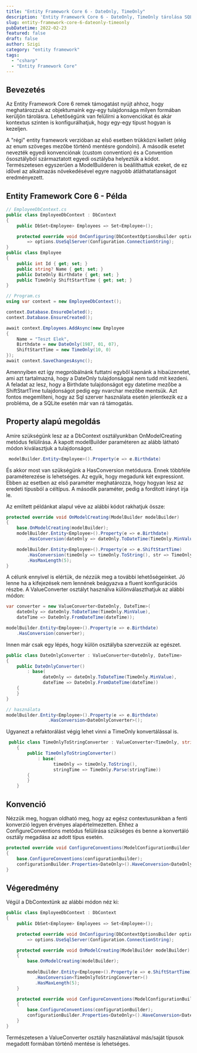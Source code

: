 ```yaml
---
title: "Entity Framework Core 6 - DateOnly, TimeOnly"
description: 'Entity Framework Core 6 - DateOnly, TimeOnly tárolása SQL Serveren'
slug: entity-framework-core-6-dateonly-timeonly
pubDatetime: 2022-02-23
featured: false
draft: false
author: Szigi
category: "entity framework"
tags: 
  - "csharp"
  - "Entity Framework Core"
---
```


## Bevezetés

Az Entity Framework Core 6 remek támogatást nyújt ahhoz, hogy meghatározzuk az objektumaink egy-egy tulajdonsága milyen formában kerüljön tárolásra. Lehetőségünk van felülírni a konvenciókat és akár kontextus szinten is konfigurálhatjuk, hogy egy-egy típust hogyan is kezeljen.

A "régi" entity framework verzióban az első esetben trükközni kellett (elég az enum szöveges mezőbe történő mentésre gondolni). A második esetet nevezték egyedi konvenciónak (custom convention) és a Convention ősosztályból származtatott egyedi osztályba helyeztük a kódot. Természetesen egyszerűen a ModelBuilderen is beállíthattuk ezeket, de ez idővel az alkalmazás növekedésével egyre nagyobb átláthatatlanságot eredményezett.

## Entity Framework Core 6 - Példa

```csharp
// EmployeeDbContext.cs
public class EmployeeDbContext : DbContext
{
    public DbSet<Employee> Employees => Set<Employee>();

    protected override void OnConfiguring(DbContextOptionsBuilder options)
        => options.UseSqlServer(Configuration.ConnectionString);
}
public class Employee
{
    public int Id { get; set; }
    public string? Name { get; set; }
    public DateOnly Birthdate { get; set; }
    public TimeOnly ShiftStartTime { get; set; }
}

// Program.cs
using var context = new EmployeeDbContext();

context.Database.EnsureDeleted();
context.Database.EnsureCreated();

await context.Employees.AddAsync(new Employee
{
    Name = "Teszt Elek",
    Birthdate = new DateOnly(1987, 01, 07),
    ShiftStartTime = new TimeOnly(10, 0)
});
await context.SaveChangesAsync();
```

Amennyiben ezt így megpróbálnánk futtatni egyből kapnánk a hibaüzenetet, ami azt tartalmazná, hogy a DateOnly tulajdonsággal nem tudd mit kezdeni. A feladat az lesz, hogy a Birthdate tulajdonságot egy datetime mezőbe a ShiftStartTime tulajdonságot pedig egy nvarchar mezőbe mentsük. Azt fontos megemlíteni, hogy az Sql szerver használata esetén jelentkezik ez a probléma, de a SQLite esetén már van rá támogatás.

## Property alapú megoldás

Amire szükségünk lesz az a DbContext osztályunkban OnModelCreating metódus felülírása. A kapott modelBuilder paraméteren az alább látható módon kiválasztjuk a tulajdonságot.

```csharp
 modelBuilder.Entity<Employee>().Property(e => e.Birthdate)
```

És akkor most van szükségünk a HasConversion metódusra. Ennek többféle paraméterezése is lehetséges. Az egyik, hogy megadunk két expressiont. Ebben az esetben az első paraméter meghatározza, hogy hogyan lesz az eredeti típusból a céltípus. A második paraméter, pedig a fordított irányt írja le.

Az említett példánkat alapul véve az alábbi kódot rakhatjuk össze:

```csharp
protected override void OnModelCreating(ModelBuilder modelBuilder)
{
    base.OnModelCreating(modelBuilder);
    modelBuilder.Entity<Employee>().Property(e => e.Birthdate)
        .HasConversion(dateOnly => dateOnly.ToDateTime(TimeOnly.MinValue), dateTime => DateOnly.FromDateTime(dateTime));

    modelBuilder.Entity<Employee>().Property(e => e.ShiftStartTime)
        .HasConversion(timeOnly => timeOnly.ToString(), str => TimeOnly.Parse(str))
        .HasMaxLength(5);
}
```

A célunk ennyivel is elértük, de nézzük meg a további lehetőségeinket. Jó lenne ha a kifejezések nem lennének beágyazva a fluent konfigurációs részbe. A ValueConverter osztályt használva különválaszthatjuk az alábbi módon:

```csharp
var converter = new ValueConverter<DateOnly, DateTime>(
    dateOnly => dateOnly.ToDateTime(TimeOnly.MinValue),
    dateTime => DateOnly.FromDateTime(dateTime));

modelBuilder.Entity<Employee>().Property(e => e.Birthdate)
    .HasConversion(converter);
```

Innen már csak egy lépés, hogy külön osztályba szervezzük az egészet.

```csharp
public class DateOnlyConverter : ValueConverter<DateOnly, DateTime>
{
    public DateOnlyConverter() 
        : base(
              dateOnly => dateOnly.ToDateTime(TimeOnly.MinValue),
              dateTime => DateOnly.FromDateTime(dateTime))
    {
    }
}

// használata
modelBuilder.Entity<Employee>().Property(e => e.Birthdate)
                .HasConversion<DateOnlyConverter>();
```

Ugyanezt a refaktorálást végig lehet vinni a TimeOnly konvertálással is.

```csharp
 public class TimeOnlyToStringConverter : ValueConverter<TimeOnly, string>
    {
        public TimeOnlyToStringConverter() 
            : base(
                  timeOnly => timeOnly.ToString(),
                  stringTime => TimeOnly.Parse(stringTime))
        {
        }
    }
```

## Konvenció

Nézzük meg, hogyan oldható meg, hogy az egész contextusunkban a fenti konverzió legyen érvényes alapértelmezetten. Ehhez a ConfigureConventions metódus felülírása szükséges és benne a konvertáló osztály megadása az adott típus esetén.

```csharp
protected override void ConfigureConventions(ModelConfigurationBuilder configurationBuilder)
{
    base.ConfigureConventions(configurationBuilder);
    configurationBuilder.Properties<DateOnly>().HaveConversion<DateOnlyConverter>();
}
```

## Végeredmény

Végül a DbContextünk az alábbi módon néz ki:

```csharp
public class EmployeeDbContext : DbContext
{
    public DbSet<Employee> Employees => Set<Employee>();

    protected override void OnConfiguring(DbContextOptionsBuilder options)
        => options.UseSqlServer(Configuration.ConnectionString);

    protected override void OnModelCreating(ModelBuilder modelBuilder)
    {
        base.OnModelCreating(modelBuilder);
        
        modelBuilder.Entity<Employee>().Property(e => e.ShiftStartTime)
           .HasConversion<TimeOnlyToStringConverter>()
           .HasMaxLength(5);
    }

    protected override void ConfigureConventions(ModelConfigurationBuilder configurationBuilder)
    {
        base.ConfigureConventions(configurationBuilder);
        configurationBuilder.Properties<DateOnly>().HaveConversion<DateOnlyConverter>();
    }
}
```

Természetesen a ValueConverter osztály használatával más/saját típusok megadott formában történő mentése is lehetséges.
